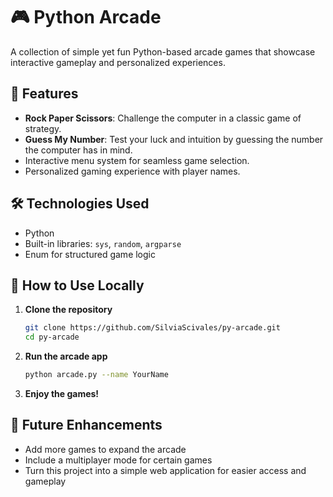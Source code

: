 # 🎮 Python Arcade

A collection of simple yet fun Python-based arcade games that showcase interactive gameplay and personalized experiences.

## 📌 Features
- **Rock Paper Scissors**: Challenge the computer in a classic game of strategy.
- **Guess My Number**: Test your luck and intuition by guessing the number the computer has in mind.
- Interactive menu system for seamless game selection.
- Personalized gaming experience with player names.

## 🛠️ Technologies Used
- Python
- Built-in libraries: `sys`, `random`, `argparse`
- Enum for structured game logic

## 📖 How to Use Locally

1. **Clone the repository**
   ```bash
   git clone https://github.com/SilviaScivales/py-arcade.git
   cd py-arcade

2. **Run the arcade app**
   ```bash
   python arcade.py --name YourName
   ```

3. **Enjoy the games!**

## 🚀 Future Enhancements
- Add more games to expand the arcade
- Include a multiplayer mode for certain games
- Turn this project into a simple web application for easier access and gameplay

